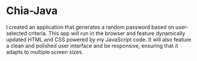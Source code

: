 # Chia-Java
I created an application that generates a random password based on user-selected criteria.
This app will run in the browser and feature dynamically updated HTML and CSS powered by my JavaScript code. 
 It will also feature a clean and polished user interface and be responsive, ensuring that it adapts to multiple screen sizes.
